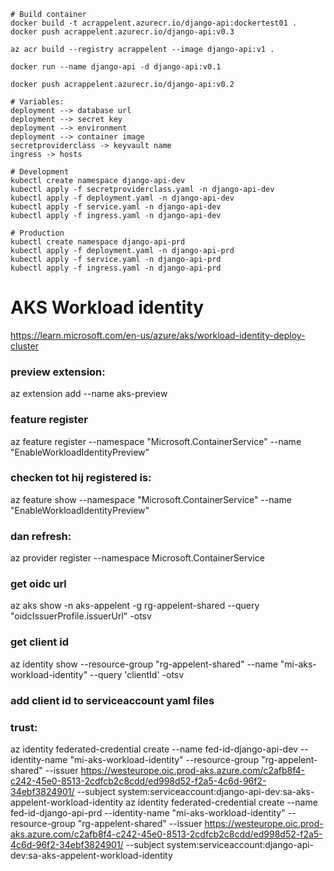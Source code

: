 ```
# Build container
docker build -t acrappelent.azurecr.io/django-api:dockertest01 .
docker push acrappelent.azurecr.io/django-api:v0.3

az acr build --registry acrappelent --image django-api:v1 .

docker run --name django-api -d django-api:v0.1

docker push acrappelent.azurecr.io/django-api:v0.2

# Variables:
deployment --> database url
deployment --> secret key
deployment --> environment
deployment --> container image
secretproviderclass -> keyvault name
ingress -> hosts

# Development
kubectl create namespace django-api-dev
kubectl apply -f secretproviderclass.yaml -n django-api-dev
kubectl apply -f deployment.yaml -n django-api-dev
kubectl apply -f service.yaml -n django-api-dev
kubectl apply -f ingress.yaml -n django-api-dev

# Production
kubectl create namespace django-api-prd
kubectl apply -f deployment.yaml -n django-api-prd
kubectl apply -f service.yaml -n django-api-prd
kubectl apply -f ingress.yaml -n django-api-prd
```

# AKS Workload identity

https://learn.microsoft.com/en-us/azure/aks/workload-identity-deploy-cluster

### preview extension:

az extension add --name aks-preview

### feature register

az feature register --namespace "Microsoft.ContainerService" --name "EnableWorkloadIdentityPreview"

### checken tot hij registered is:

az feature show --namespace "Microsoft.ContainerService" --name "EnableWorkloadIdentityPreview"

### dan refresh:

az provider register --namespace Microsoft.ContainerService

### get oidc url

az aks show -n aks-appelent -g rg-appelent-shared --query "oidcIssuerProfile.issuerUrl" -otsv

### get client id

az identity show --resource-group "rg-appelent-shared" --name "mi-aks-workload-identity" --query 'clientId' -otsv

### add client id to serviceaccount yaml files

### trust:

az identity federated-credential create --name fed-id-django-api-dev --identity-name "mi-aks-workload-identity" --resource-group "rg-appelent-shared" --issuer https://westeurope.oic.prod-aks.azure.com/c2afb8f4-c242-45e0-8513-2cdfcb2c8cdd/ed998d52-f2a5-4c6d-96f2-34ebf3824901/ --subject system:serviceaccount:django-api-dev:sa-aks-appelent-workload-identity
az identity federated-credential create --name fed-id-django-api-prd --identity-name "mi-aks-workload-identity" --resource-group "rg-appelent-shared" --issuer https://westeurope.oic.prod-aks.azure.com/c2afb8f4-c242-45e0-8513-2cdfcb2c8cdd/ed998d52-f2a5-4c6d-96f2-34ebf3824901/ --subject system:serviceaccount:django-api-dev:sa-aks-appelent-workload-identity
